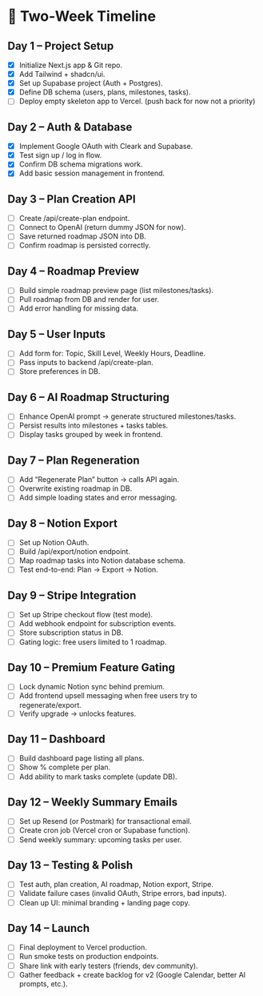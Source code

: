 # 📆 Two-Week Timeline

## Day 1 – Project Setup

- [x] Initialize Next.js app & Git repo.
- [x] Add Tailwind + shadcn/ui.
- [x] Set up Supabase project (Auth + Postgres).
- [x] Define DB schema (users, plans, milestones, tasks).
- [ ] Deploy empty skeleton app to Vercel. (push back for now not a priority)

## Day 2 – Auth & Database

- [x] Implement Google OAuth with Cleark and Supabase.
- [x] Test sign up / log in flow.
- [x] Confirm DB schema migrations work.
- [x] Add basic session management in frontend.

## Day 3 – Plan Creation API

- [ ] Create /api/create-plan endpoint.
- [ ] Connect to OpenAI (return dummy JSON for now).
- [ ] Save returned roadmap JSON into DB.
- [ ] Confirm roadmap is persisted correctly.

## Day 4 – Roadmap Preview

- [ ] Build simple roadmap preview page (list milestones/tasks).
- [ ] Pull roadmap from DB and render for user.
- [ ] Add error handling for missing data.

## Day 5 – User Inputs

- [ ] Add form for: Topic, Skill Level, Weekly Hours, Deadline.
- [ ] Pass inputs to backend /api/create-plan.
- [ ] Store preferences in DB.

## Day 6 – AI Roadmap Structuring

- [ ] Enhance OpenAI prompt → generate structured milestones/tasks.
- [ ] Persist results into milestones + tasks tables.
- [ ] Display tasks grouped by week in frontend.

## Day 7 – Plan Regeneration

- [ ] Add “Regenerate Plan” button → calls API again.
- [ ] Overwrite existing roadmap in DB.
- [ ] Add simple loading states and error messaging.

## Day 8 – Notion Export

- [ ] Set up Notion OAuth.
- [ ] Build /api/export/notion endpoint.
- [ ] Map roadmap tasks into Notion database schema.
- [ ] Test end-to-end: Plan → Export → Notion.

## Day 9 – Stripe Integration

- [ ] Set up Stripe checkout flow (test mode).
- [ ] Add webhook endpoint for subscription events.
- [ ] Store subscription status in DB.
- [ ] Gating logic: free users limited to 1 roadmap.

## Day 10 – Premium Feature Gating

- [ ] Lock dynamic Notion sync behind premium.
- [ ] Add frontend upsell messaging when free users try to regenerate/export.
- [ ] Verify upgrade → unlocks features.

## Day 11 – Dashboard

- [ ] Build dashboard page listing all plans.
- [ ] Show % complete per plan.
- [ ] Add ability to mark tasks complete (update DB).

## Day 12 – Weekly Summary Emails

- [ ] Set up Resend (or Postmark) for transactional email.
- [ ] Create cron job (Vercel cron or Supabase function).
- [ ] Send weekly summary: upcoming tasks per user.

## Day 13 – Testing & Polish

- [ ] Test auth, plan creation, AI roadmap, Notion export, Stripe.
- [ ] Validate failure cases (invalid OAuth, Stripe errors, bad inputs).
- [ ] Clean up UI: minimal branding + landing page copy.

## Day 14 – Launch

- [ ] Final deployment to Vercel production.
- [ ] Run smoke tests on production endpoints.
- [ ] Share link with early testers (friends, dev community).
- [ ] Gather feedback + create backlog for v2 (Google Calendar, better AI prompts, etc.).

